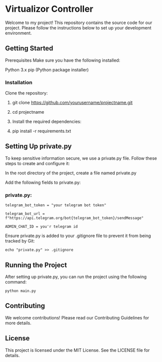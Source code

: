 # Virtualizor Controller

Welcome to my project! This repository contains the source code for our project. Please follow the instructions below to set up your development environment.

## Getting Started
Prerequisites
Make sure you have the following installed:

Python 3.x
pip (Python package installer)
### Installation
Clone the repository:

1. git clone https://github.com/yourusername/projectname.git
2. cd projectname
3. Install the required dependencies:

4. pip install -r requirements.txt

## Setting Up private.py
To keep sensitive information secure, we use a private.py file. Follow these steps to create and configure it:

In the root directory of the project, create a file named private.py

Add the following fields to private.py:

### private.py:
```
telegram_bot_token = "your telegram bot token"

telegram_bot_url = f"https://api.telegram.org/bot{telegram_bot_token}/sendMessage"

ADMIN_CHAT_ID = you'r telegram id
```

Ensure private.py is added to your .gitignore file to prevent it from being tracked by Git:

```
echo "private.py" >> .gitignore
```

## Running the Project

After setting up private.py, you can run the project using the following command:

```
python main.py
```

## Contributing
We welcome contributions! Please read our Contributing Guidelines for more details.

## License
This project is licensed under the MIT License. See the LICENSE file for details.
